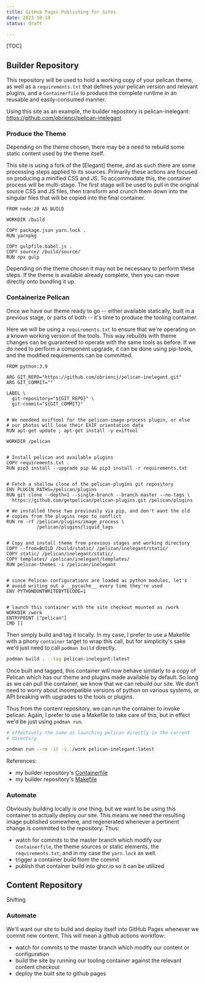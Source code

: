 ```yaml
---
title: GitHub Pages Publishing for Sites
date: 2023-10-10
status: draft

---
```


[TOC]


## Builder Repository

This repository will be used to hold a working copy of your pelican
theme, as well as a `requirements.txt` that defines your pelican
version and relevant plugins, and a `Containerfile` to produce the
complete runtime in an reusable and easily-consumed manner.

Using this site as an example, the builder repository is
pelican-inelegant: <https://github.com/obriencj/pelican-inelegant>


### Produce the Theme

Depending on the theme chosen, there may be a need to rebuild some
static content used by the theme itself.

This site is using a fork of the [Elegant] theme, and as such there
are some processing steps applied to its sources.  Primarily these
actions are focused on producing a minified CSS and JS. To accommodate
this, the container process will be multi-stage. The first stage will
be used to pull in the original source CSS and JS files, then
transform and crunch them down into the singular files that will be
copied into the final container.

```Docker
FROM node:20 AS BUILD

WORKDIR /build

COPY package.json yarn.lock .
RUN yarnpkg

COPY gulpfile.babel.js .
COPY source/ /build/source/
RUN npx gulp
```

Depending on the theme chosen it may not be necessary to perform these
steps. If the theme is available already complete, then you can move
directly onto bundling it up.


### Containerize Pelican

Once we have our theme ready to go -- either available statically,
built in a previous stage, or parts of both -- it's time to produce
the tooling container.

Here we will be using a `requirements.txt` to ensure that we're
operating on a known working version of the tools.  This way rebuilds
with theme changes can be guaranteed to operate with the same tools as
before. If we do need to perform a component upgrade, it can be done
using pip-tools, and the modified requirements can be committed.

```Docker
FROM python:3.9

ARG GIT_REPO="https://github.com/obriencj/pelican-inelegant.git"
ARG GIT_COMMIT=""

LABEL \
  git-repository="${GIT_REPO}" \
  git-commit="${GIT_COMMIT}"


# We needeed exiftool for the pelican-image-process plugin, or else
# our photos will lose their EXIF orientation data
RUN apt-get update ; apt-get install -y exiftool

WORKDIR /pelican


# Install pelican and available plugins
COPY requirements.txt .
RUN pip3 install --upgrade pip && pip3 install -r requirements.txt


# Fetch a shallow clone of the pelican-plugins git repository
ENV PLUGIN_PATHS=/pelican/plugins
RUN git clone --depth=1 --single-branch --branch master --no-tags \
  https://github.com/getpelican/pelican-plugins.git /pelican/plugins

# We installed these two previously via pip, and don't want the old
# copies from the plugins repo to conflict
RUN rm -rf /pelican/plugins/image_process \
           /pelican/plugins/liquid_tags


# Copy and install theme from previous stages and working directory
COPY --from=BUILD /build/static/ /pelican/inelegant/static/
COPY static/ /pelican/inelegant/static/
COPY templates/ /pelican/inelegant/templates/
RUN pelican-themes -i /pelican/inelegant


# since Pelican configurations are loaded as python modules, let's
# avoid writing out a __pycache__ every time they're used
ENV PYTHONDONTWRITEBYTECODE=1


# launch this container with the site checkout mounted as /work
WORKDIR /work
ENTRYPOINT ["pelican"]
CMD []
```

Then simply build and tag it locally. In my case, I prefer to use a
Makefile with a phony `container` target to wrap this call, but for
simplicity's sake we'd just need to call `podman build` directly.

```bash
podman build . --tag pelican-inelegant:latest
```

Once built and tagged, this container will now behave similarly to a
copy of Pelican which has our theme and plugins made available by
default. So long as we can pull the container, we know that we can
rebuild our site. We don't need to worry about incompatible versions
of python on various systems, or API breaking with upgrades to the
tools or plugins.

Thus from the content repository, we can run the container to invoke
pelican. Again, I prefer to use a Makefile to take care of this, but
in effect we'd be just using `podman run`.

```bash
# effectively the same as launching pelican directly in the current
# directory

podman run --rm -it -v.:/work pelican-inelegant:latest
```

References:

* my builder repository's [Containerfile](https://github.com/obriencj/pelican-inelegant/blob/master/Containerfile)
* my builder repository's [Makefile](https://github.com/obriencj/pelican-inelegant/blob/master/Makefile)


### Automate

Obviously building locally is one thing, but we want to be using this
container to actually deploy our site. This means we need the
resulting image published somewhere, and regenerated whenever a
pertinent change is committed to the repository. Thus:

* watch for commits to the master branch which modify our
  `Containerfile`, the theme sources or static elements, the
  `requirements.txt`, and in my case the `yarn.lock` as well.
* trigger a container build from the commit
* publish that container build into ghcr.io so it can be utilized


## Content Repository

Shifting


### Automate

We'll want our site to build and deploy itself into GitHub Pages
whenever we commit new content. This will mean a github actions
workflow:

* watch for commits to the master branch which modify our content or
  configuration
* build the site by running our tooling container against the relevant
  content checkout
* deploy the built site to github pages

